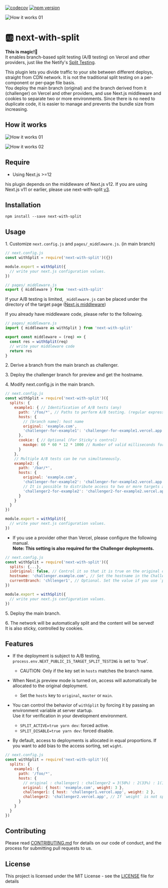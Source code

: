 [![codecov](https://codecov.io/gh/aiji42/next-with-split/branch/main/graph/badge.svg?token=P126VM3CI1)](https://codecov.io/gh/aiji42/next-with-split)
[![npm version](https://badge.fury.io/js/next-with-split.svg)](https://badge.fury.io/js/next-with-split)

![How it works 01](https://github.com/aiji42/next-with-split/blob/main/readme/00.png?raw=true)

# :ab: next-with-split

**This is magic!:crystal_ball:**  
It enables branch-based split testing (A/B testing) on Vercel and other providers, just like the Netify's [Split Testing](https://docs.netlify.com/site-deploys/split-testing/).

This plugin lets you divide traffic to your site between different deploys, straight from CDN network. It is not the traditional split testing on a per-component or per-page file basis.   
You deploy the main branch (original) and the branch derived from it (challenger) on Vercel and other providers, and use Next.js middleware and cookies to separate two or more environments. Since there is no need to duplicate code, it is easier to manage and prevents the bundle size from increasing.

## How it works

![How it works 01](https://github.com/aiji42/next-with-split/blob/main/readme/01.png?raw=true)

![How it works 02](https://github.com/aiji42/next-with-split/blob/main/readme/02.png?raw=true)

## Require

- Using Next.js >=12

his plugin depends on the middleware of Next.js v12. If you are using Next.js v11 or earlier, please use next-with-split [v3](https://www.npmjs.com/package/next-with-split/v/3.3.2).

## Installation

```
npm install --save next-with-split
```

## Usage
1\. Customize `next.config.js` and `pages/_middleware.js`. (in main branch)
```js
// next.config.js
const withSplit = require('next-with-split')({})

module.export = withSplit({
  // write your next.js configuration values.
})
```

```js
// pages/_middleware.js
export { middleware } from 'next-with-split'
```
If your A/B testing is limited, `_middleware.js` can be placed under the directory of the target page ([Next.js middleware](https://nextjs.org/docs/middleware))

If you already have middleware code, please refer to the following.
```js
// pages/_middleware.js
import { middleware as withSplit } from 'next-with-split'

export const middleware = (req) => {
  const res = withSplit(req)
  // write your middleware code
  return res
}
```

2\. Derive a branch from the main branch as challenger. 

3\. Deploy the challenger branch for preview and get the hostname.

4\. Modify next.config.js in the main branch.
```js
// next.config.js
const withSplit = require('next-with-split')({
  splits: {
    example1: { // Identification of A/B tests (any)
      path: '/foo/*', // Paths to perform A/B testing. (regular expression)
      hosts: {
        // [branch name]: host name
        original: 'example.com',
        'challenger-for-example1': 'challenger-for-example1.vercel.app',
      },
      cookie: { // Optional (For Sticky's control)
        maxAge: 60 * 60 * 12 * 1000 // Number of valid milliseconds for sticky sessions. (default is 1 day)
      }
    },
    // Multiple A/B tests can be run simultaneously.
    example2: {
      path: '/bar/*',
      hosts: {
        original: 'example.com',
        'challenger-for-example2': 'challenger-for-example2.vercel.app',
        // It is possible to distribute access to two or more targets as in A/B/C testing.
        'challenger2-for-example2': 'challenger2-for-example2.vercel.app',
      }
    }
  }
})

module.export = withSplit({
  // write your next.js configuration values.
})
```
- If you use a provider other than Vercel, please configure the following manual.  
**Note: This setting is also required for the Challenger deployments.**
```js
// next.config.js
const withSplit = require('next-with-split')({
  splits: {...},
  isOriginal: false, // Control it so that it is true on the original deployment (basically the main branch) and false on all other deployments.,
  hostname: 'challenger.example.com', // Set the hostname in the Challenger deployment. If this is not set, you will not be able to access the assets and images.
  currentBranch: 'chllenger1', // Optional. Set the value if you use `process.env.NEXT_PUBLIC_IS_TARGET_SPLIT_TESTING`.
})

module.export = withSplit({
  // write your next.js configuration values.
})
```

5\. Deploy the main branch.

6\. The network will be automatically split and the content will be served!  
It is also sticky, controlled by cookies.

## Features
- If the deployment is subject to A/B testing, `process.env.NEXT_PUBLIC_IS_TARGET_SPLIT_TESTING` is set to 'true'.
    - CAUTION: Only if the key set in `hosts` matches the branch name.
    
- When Next.js preview mode is turned on, access will automatically be allocated to the original deployment.
    - Set the `hosts` key to `original`, `master` or `main`.

- You can control the behavior of `withSplit` by forcing it by passing an environment variable at server startup.  
Use it for verification in your development environment.
    - `SPLIT_ACTIVE=true yarn dev`: forced active.
    - `SPLIT_DISABLE=true yarn dev`: forced disable.
    
- By default, access to deployments is allocated in equal proportions. If you want to add bias to the access sorting, set `wight`.
```js
// next.config.js
const withSplit = require('next-with-split')({
  splits: {
    example1: {
      path: '/foo/*',
      hosts: {
        // original : challenger1 : challenger2 = 3(50%) : 2(33%) : 1(16%)
        original: { host: 'example.com', weight: 3 },
        challenger1: { host: 'challenger1.vercel.app', weight: 2 },
        challenger2: 'challenger2.vercel.app', // If `weight` is not specified, the value is 1.
      }
    }
  }
})
```

## Contributing
Please read [CONTRIBUTING.md](https://github.com/aiji42/next-with-split/blob/main/CONTRIBUTING.md) for details on our code of conduct, and the process for submitting pull requests to us.

## License
This project is licensed under the MIT License - see the [LICENSE](https://github.com/aiji42/next-with-split/blob/main/LICENSE) file for details
